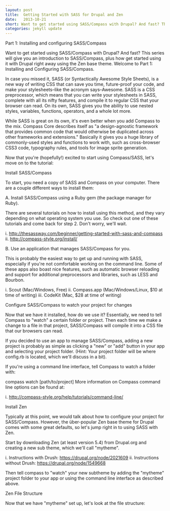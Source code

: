 ```yaml
---
layout: post
title:  Getting Started with SASS for Drupal and Zen
date:   2013-10-21
short: Want to get started using SASS/Compass with Drupal? And fast? This series will give you an introduction to SASS/Compass, plus how get started using it with Drupal right away using the Zen base theme.
categories: jekyll update
---
```


Part 1: Installing and configuring SASS/Compass

Want to get started using SASS/Compass with Drupal? And fast? This series will give you an introduction to SASS/Compass, plus how get started using it with Drupal right away using the Zen base theme. Welcome to Part 1: Installing and Configuring SASS/Compass.

In case you missed it, SASS (or Syntactically Awesome Style Sheets), is a new way of writing CSS that can save you time, future-proof your code, and make your stylesheets–like the acronym says–Awesome. SASS is a CSS preprocessor, which means that you can write your stylesheets in SASS, complete with all its nifty features, and compile it to regular CSS that your browser can read. On its own, SASS gives you the ability to use nested styles, variables, functions, operators, and a whole lot more.

While SASS is great on its own, it's even better when you add Compass to the mix. Compass Core describes itself as "a design-agnostic framework that provides common code that would otherwise be duplicated across other frameworks and extensions." Basically it gives you a huge library of commonly-used styles and functions to work with, such as cross-browser CSS3 code, typography rules, and tools for image sprite generation.

Now that you're (hopefully!) excited to start using Compass/SASS, let's move on to the tutorial:

Install SASS/Compass

To start, you need a copy of SASS and Compass on your computer. There are a couple different ways to install them:

A. Install SASS/Compass using a Ruby gem (the package manager for Ruby).

There are several tutorials on how to install using this method, and they vary depending on what operating system you use. So check out one of these tutorials and come back for step 2. Don't worry, we'll wait.

i. http://thesassway.com/beginner/getting-started-with-sass-and-compass
ii. http://compass-style.org/install/

B. Use an application that manages SASS/Compass for you.

This is probably the easiest way to get up and running with SASS, especially if you're not comfortable working on the command line. Some of these apps also boast nice features, such as automatic browser reloading and support for additional preprocessors and libraries, such as LESS and Bourbon.

i. Scout (Mac/Windows, Free)
ii. Compass.app (Mac/Windows/Linux, $10 at time of writing)
iii. CodeKit (Mac, $28 at time of writing)

Configure SASS/Compass to watch your project for changes

Now that we have it installed, how do we use it? Essentially, we need to tell Compass to "watch" a certain folder or project. Then each time we make a change to a file in that project, SASS/Compass will compile it into a CSS file that our browsers can read.

If you decided to use an app to manage SASS/Compass, adding a new project is probably as simple as clicking a "new" or "add" button in your app and selecting your project folder. (Hint: Your project folder will be where config.rb is located, which we'll discuss in a bit).

If you're using a command line interface, tell Compass to watch a folder with:

compass watch [path/to/project]
More information on Compass command line options can be found at:

i. http://compass-style.org/help/tutorials/command-line/

Install Zen

Typically at this point, we would talk about how to configure your project for SASS/Compass. However, the über-popular Zen base theme for Drupal comes with some great defaults, so let's jump right in to using SASS with Zen.

Start by downloading Zen (at least version 5.4) from Drupal.org and creating a new sub theme, which we'll call "mytheme".

i. Instructions with Drush: https://drupal.org/node/2021609
ii. Instructions without Drush: https://drupal.org/node/1549668

Then tell compass to "watch" your new subtheme by adding the "mytheme" project folder to your app or using the command line interface as described above.

Zen File Structure

Now that we have "mytheme" set up, let's look at the file structure:





